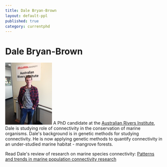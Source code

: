 ```yaml
---
title: Dale Bryan-Brown
layout: default-ppl
published: true
category: currentphd
---
```


# Dale Bryan-Brown
![](/images/people/Dale-Bryan-Brown.jpeg)
A PhD candidate at the [Australian Rivers Institute](https://www.griffith.edu.au/environment-planning-architecture/australian-rivers-institute), Dale is studying role of connectivity in the conservation of marine organisms. Dale's background is in genetic methods for studying connectivity. He is now applying genetic methods to quantify connectivity in an under-studied marine habitat - mangrove forests.

Read Dale's review of research on marine species connectivity: [Patterns and trends in marine population connectivity research](http://www.int-res.com/abstracts/meps/v585/p243-256/)

